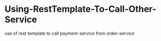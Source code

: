 # Using-RestTemplate-To-Call-Other-Service
 use of rest template to call payment-service from order-service
